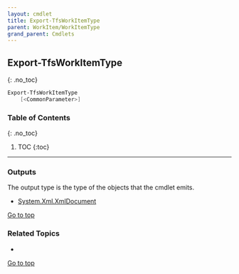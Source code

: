 ```yaml
---
layout: cmdlet
title: Export-TfsWorkItemType
parent: WorkItem/WorkItemType
grand_parent: Cmdlets
---
```

## Export-TfsWorkItemType
{: .no_toc}



```powershell
Export-TfsWorkItemType
    [<CommonParameter>]

```

### Table of Contents
{: .no_toc}

1. TOC
{:toc}

-----

### Outputs

The output type is the type of the objects that the cmdlet emits.

* [System.Xml.XmlDocument](https://docs.microsoft.com/en-us/dotnet/api/System.Xml.XmlDocument)

[Go to top](#export-tfsworkitemtype)

### Related Topics

* 


[Go to top](#export-tfsworkitemtype)

